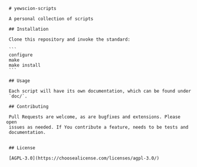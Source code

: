      # yewscion-scripts

     A personal collection of scripts

     ## Installation

     Clone this repository and invoke the standard:

     ```
     configure
     make
     make install
     ```

     ## Usage

     Each script will have its own documentation, which can be found under
     `doc/`.

     ## Contributing

     Pull Requests are welcome, as are bugfixes and extensions. Please open
     issues as needed. If You contribute a feature, needs to be tests and
     documentation.


     ## License

     [AGPL-3.0](https://choosealicense.com/licenses/agpl-3.0/)
